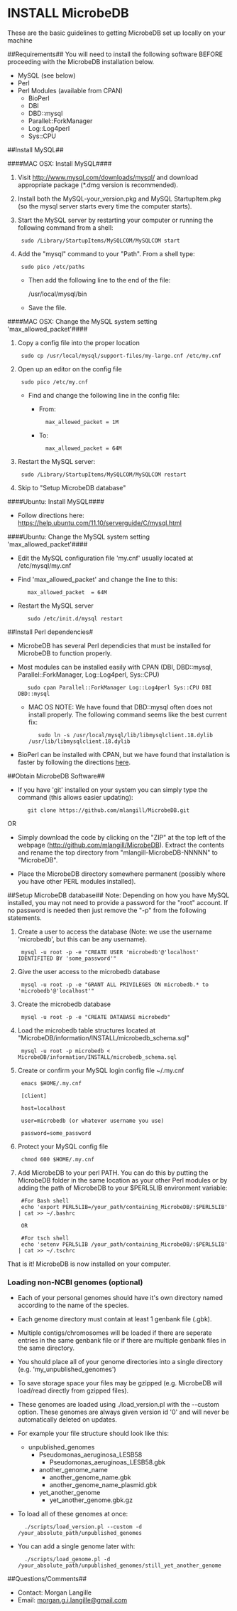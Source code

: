 INSTALL MicrobeDB
=
These are the basic guidelines to getting MicrobeDB set up locally on your machine

##Requirements##
You will need to install the following software BEFORE proceeding with the MicrobeDB installation below. 

* MySQL (see below)
* Perl
* Perl Modules (available from CPAN)
    * BioPerl
    * DBI
    * DBD::mysql
    * Parallel::ForkManager
    * Log::Log4perl
    * Sys::CPU

##Install MySQL##

####MAC OSX: Install MySQL####
1. Visit http://www.mysql.com/downloads/mysql/ and download appropriate package (*.dmg version is recommended).

2. Install both the MySQL-your_version.pkg and MySQL StartupItem.pkg (so the mysql server starts every time the computer starts). 

3. Start the MySQL server by restarting your computer or running the following command from a shell:

        sudo /Library/StartupItems/MySQLCOM/MySQLCOM start

4. Add the "mysql" command to your "Path". From a shell type:
    
        sudo pico /etc/paths

    * Then add the following line to the end of the file:

        /usr/local/mysql/bin

    * Save the file.

####MAC OSX: Change the MySQL system setting 'max_allowed_packet'####

1. Copy a config file into the proper location

        sudo cp /usr/local/mysql/support-files/my-large.cnf /etc/my.cnf

2. Open up an editor on the config file

        sudo pico /etc/my.cnf

    * Find and change the following line in the config file:

        * From:

                max_allowed_packet = 1M

        * To:

                max_allowed_packet = 64M

3. Restart the MySQL server:

        sudo /Library/StartupItems/MySQLCOM/MySQLCOM restart

4. Skip to "Setup MicrobeDB database"

####Ubuntu: Install MySQL####
* Follow directions here: https://help.ubuntu.com/11.10/serverguide/C/mysql.html

####Ubuntu: Change the MySQL system setting 'max_allowed_packet'####

* Edit the MySQL configuration file 'my.cnf' usually located at /etc/mysql/my.cnf 

* Find 'max_allowed_packet' and change the line to this:

         max_allowed_packet  = 64M

* Restart the MySQL server 
  
         sudo /etc/init.d/mysql restart

##Install Perl dependencies#

* MicrobeDB has several Perl dependicies that must be installed for MicrobeDB to function properly.

* Most modules can be installed easily with CPAN (DBI, DBD::mysql, Parallel::ForkManager, Log::Log4perl, Sys::CPU)
    
	     sudo cpan Parallel::ForkManager Log::Log4perl Sys::CPU DBI DBD::mysql
	
    * MAC OS NOTE: We have found that DBD::mysql often does not install properly. The following command seems like the best current fix:

             sudo ln -s /usr/local/mysql/lib/libmysqlclient.18.dylib /usr/lib/libmysqlclient.18.dylib
	
* BioPerl can be installed with CPAN, but we have found that installation is faster by following the directions [here](http://www.bioperl.org/wiki/Installing_Bioperl_for_Unix#INSTALLING_BIOPERL_THE_EASY_WAY_USING_Build.PL).

##Obtain MicrobeDB Software##

* If you have 'git' installed on your system you can simply type the command (this allows easier updating):
         
         git clone https://github.com/mlangill/MicrobeDB.git

OR

* Simply download the code by clicking on the "ZIP" at the top left of the webpage (http://github.com/mlangill/MicrobeDB). Extract the contents and rename the top directory from "mlangill-MicrobeDB-NNNNN" to "MicrobeDB".

* Place the MicrobeDB directory somewhere permanent (possibly where you have other PERL modules installed).

##Setup MicrobeDB database##
Note: Depending on how you have MySQL installed, you may not need to provide a password for the "root" account. If no password is needed then just remove the "-p" from the following statements.  

1. Create a user to access the database (Note: we use the username 'microbedb', but this can be any username).

        mysql -u root -p -e "CREATE USER 'microbedb'@'localhost' IDENTIFITED BY 'some_password'"

2. Give the user access to the microbedb database

        mysql -u root -p -e "GRANT ALL PRIVILEGES ON microbedb.* to 'microbedb'@'localhost'"

2. Create the microbedb database

        mysql -u root -p -e "CREATE DATABASE microbedb"

3. Load the microbedb table structures located at "MicrobeDB/information/INSTALL/microbedb_schema.sql"

        mysql -u root -p microbedb < MicrobeDB/information/INSTALL/microbedb_schema.sql

4. Create or confirm your MySQL login config file ~/.my.cnf

        emacs $HOME/.my.cnf

        [client]

        host=localhost

        user=microbedb (or whatever username you use)

        password=some_password

5. Protect your MySQL config file

        chmod 600 $HOME/.my.cnf

6. Add MicrobeDB to your perl PATH. You can do this by putting the MicrobeDB folder in the same location as your other Perl modules or by adding the path of MicrobeDB to your $PERL5LIB environment variable:
        
        #For Bash shell 
        echo 'export PERL5LIB=/your_path/containing_MicrobeDB/:$PERL5LIB' | cat >> ~/.bashrc

        OR

        #For tsch shell
        echo 'setenv PERL5LIB /your_path/containing_MicrobeDB/:$PERL5LIB' | cat >> ~/.tschrc

That is it! MicrobeDB is now installed on your computer.


### Loading non-NCBI genomes (optional) ###
* Each of your personal genomes should have it's own directory named according to the name of the species. 

* Each genome directory must contain at least 1 genbank file (.gbk). 

* Multiple contigs/chromosomes will be loaded if there are seperate entries in the same genbank file or if there are multiple genbank files in the same directory. 

* You should place all of your genome directories into a single directory (e.g. 'my_unpublished_genomes')

* To save storage space your files may be gzipped (e.g. MicrobeDB will load/read directly from gzipped files). 

* These genomes are loaded using ./load_version.pl with the --custom option. These genomes are always given version id '0' and will never be automatically deleted on updates. 

* For example your file structure should look like this:

    * unpublished_genomes
        * Pseudomonas_aeruginosa_LESB58
            * Pseudomonas_aeruginoas_LESB58.gbk
        * another_genome_name
            * another_genome_name.gbk
            * another_genome_name_plasmid.gbk
        * yet_another_genome
            * yet_another_genome.gbk.gz

* To load all of these genomes at once:
  
        ./scripts/load_version.pl --custom -d /your_absolute_path/unpublished_genomes

* You can add a single genome later with:

        ./scripts/load_genome.pl -d /your_absolute_path/unpublished_genomes/still_yet_another_genome

##Questions/Comments##
* Contact: Morgan Langille
* Email: morgan.g.i.langille@gmail.com
